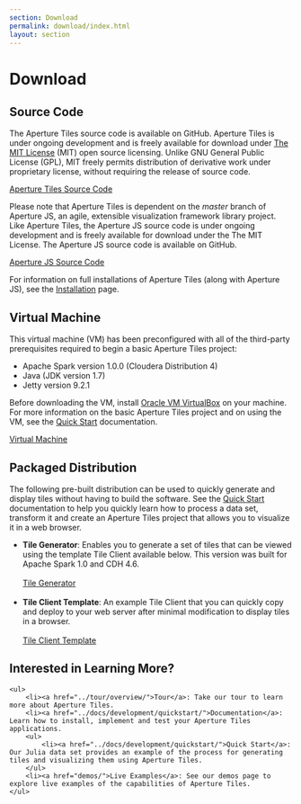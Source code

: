 ```yaml
---
section: Download
permalink: download/index.html
layout: section
---
```


Download
============================

## Source Code ##

The Aperture Tiles source code is available on GitHub. Aperture Tiles is under ongoing development and is freely available for download under [The MIT License](http://www.opensource.org/licenses/MIT) (MIT) open source licensing. Unlike GNU General Public License (GPL), MIT freely permits distribution of derivative work under proprietary license, without requiring the release of source code.

<a href="https://github.com/oculusinfo/aperture-tiles/tree/master" class="download-link">Aperture Tiles Source Code</a>

Please note that Aperture Tiles is dependent on the *master* branch of Aperture JS, an agile, extensible visualization framework library project. Like Aperture Tiles, the Aperture JS source code is under ongoing development and is freely available for download under the The MIT License. The Aperture JS source code is available on GitHub.

<a href="https://github.com/oculusinfo/aperturejs/tree/master" class="download-link">Aperture JS Source Code</a>

For information on full installations of Aperture Tiles (along with Aperture JS), see the [Installation](../documentation/installation/) page.

## Virtual Machine ##

This virtual machine (VM) has been preconfigured with all of the third-party prerequisites required to begin a basic Aperture Tiles project:

- Apache Spark version 1.0.0 (Cloudera Distribution 4)
- Java (JDK version 1.7)
- Jetty version 9.2.1

Before downloading the VM, install [Oracle VM VirtualBox](https://www.virtualbox.org/) on your machine. For more information on the basic Aperture Tiles project and on using the VM, see the [Quick Start](../documentation/quickstart/#virtual-machine) documentation.

<a href="http://assets.oculusinfo.com/tiles/downloads/tile-vm-0.3.1.ova" class="download-link">Virtual Machine</a>

## Packaged Distribution ##

The following pre-built distribution can be used to quickly generate and display tiles without having to build the software. See the [Quick Start](../documentation/quickstart) documentation to help you quickly learn how to process a data set, transform it and create an Aperture Tiles project that allows you to visualize it in a web browser.

- <a name="tile-generator"></a>**Tile Generator**: Enables you to generate a set of tiles that can be viewed using the template Tile Client available below. This version was built for Apache Spark 1.0 and CDH 4.6.
	<br/><br/><a href="http://assets.oculusinfo.com/tiles/downloads/tile-generator-0.3-dist.zip" class="download-link">Tile Generator</a><br/><br/>
- <a name="tile-client-template"></a>**Tile Client Template**: An example Tile Client that you can quickly copy and deploy to your web server after minimal modification to display tiles in a browser.
	<br/><br/><a href="http://assets.oculusinfo.com/tiles/downloads/tile-server-0.3-dist.zip" class="download-link">Tile Client Template</a>

<div class="git">
	<h2>Interested in Learning More?</h2>

	<ul>
		<li><a href="../tour/overview/">Tour</a>: Take our tour to learn more about Aperture Tiles.
		<li><a href="../docs/development/quickstart/">Documentation</a>: Learn how to install, implement and test your Aperture Tiles applications.
		<ul>
			<li><a href="../docs/development/quickstart/">Quick Start</a>: Our Julia data set provides an example of the process for generating tiles and visualizing them using Aperture Tiles.
		</ul>
		<li><a href="demos/">Live Examples</a>: See our demos page to explore live examples of the capabilities of Aperture Tiles.
	</ul>
</div>